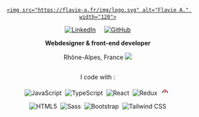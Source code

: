<!--
**Flavie-A/flavie-a** is a ✨ _special_ ✨ repository because its `README.md` (this file) appears on your GitHub profile.
-->

<div align="center">
  <a href="https://flavie-a.fr" target="_blank">
    
    <img src="https://flavie-a.fr/img/logo.svg" alt="Flavie A." width="120">
  </a>
  <p>
    <a href="https://www.linkedin.com/in/flavie-andr%C3%A9-37500065" target="_blank"><img src="https://cdn.jsdelivr.net/npm/simple-icons/icons/linkedin.svg" alt="LinkedIn" width="20"></a>
    &nbsp;&nbsp;&nbsp;
    <a href="https://github.com/Flavie-A" target="_blank"><img src="https://cdn.jsdelivr.net/npm/simple-icons/icons/github.svg" alt="GitHub" width="20"></a>
  </p>

  **Webdesigner & front-end developer**
  
<p align="center">
  Rhône-Alpes, France <img src="https://cdn-icons-png.flaticon.com/512/197/197560.png" width="13">
</p>

##

<p></p>
  <p>I code with :</p>
  <p>
    <img src="https://cdn.jsdelivr.net/gh/devicons/devicon/icons/javascript/javascript-original.svg" alt="JavaScript" width="20">&nbsp;
    <img src="https://cdn.jsdelivr.net/gh/devicons/devicon/icons/typescript/typescript-original.svg" alt="TypeScript" width="20">&nbsp;
    <img src="https://cdn.jsdelivr.net/gh/devicons/devicon/icons/react/react-original.svg" alt="React" width="20">&nbsp;
    <img src="https://cdn.jsdelivr.net/gh/devicons/devicon/icons/redux/redux-original.svg" alt="Redux" width="20">&nbsp;
    <img src="https://raw.githubusercontent.com/github/explore/main/topics/react-router/react-router.png" alt="React Router" width="20">&nbsp;
    <p></p>
    <img src="https://cdn.jsdelivr.net/gh/devicons/devicon/icons/html5/html5-original.svg" alt="HTML5" width="20">&nbsp;
    <img src="https://cdn.jsdelivr.net/gh/devicons/devicon/icons/sass/sass-original.svg" alt="Sass" width="20">&nbsp;
    <img src="https://cdn.jsdelivr.net/gh/devicons/devicon/icons/bootstrap/bootstrap-original.svg" alt="Bootstrap" width="20">&nbsp;
   <img src="https://cdn.jsdelivr.net/gh/devicons/devicon/icons/tailwindcss/tailwindcss-original.svg" alt="Tailwind CSS" width="20">
  </p>
</div>
